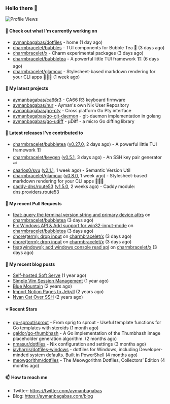### Hello there 👋

![Profile Views](https://komarev.com/ghpvc/?username=aymanbagabas&label=PROFILE+VIEWS)

#### 👷 Check out what I'm currently working on

- [aymanbagabas/dotfiles](https://github.com/aymanbagabas/dotfiles) - home (1 day ago)
- [charmbracelet/bubbles](https://github.com/charmbracelet/bubbles) - TUI components for Bubble Tea 🫧 (3 days ago)
- [charmbracelet/x](https://github.com/charmbracelet/x) - Charm experimental packages (3 days ago)
- [charmbracelet/bubbletea](https://github.com/charmbracelet/bubbletea) - A powerful little TUI framework 🏗 (6 days ago)
- [charmbracelet/glamour](https://github.com/charmbracelet/glamour) - Stylesheet-based markdown rendering for your CLI apps 💇🏻‍♀️ (1 week ago)

#### 🌱 My latest projects

- [aymanbagabas/ca66r3](https://github.com/aymanbagabas/ca66r3) - CA66 R3 keyboard firmware
- [aymanbagabas/nur](https://github.com/aymanbagabas/nur) - Ayman&#39;s own Nix User Repository
- [aymanbagabas/go-pty](https://github.com/aymanbagabas/go-pty) - Cross platform Go Pty interface
- [aymanbagabas/go-git-daemon](https://github.com/aymanbagabas/go-git-daemon) - git-daemon implementation in golang
- [aymanbagabas/go-udiff](https://github.com/aymanbagabas/go-udiff) - µDiff - a micro Go diffing library

#### 🔭 Latest releases I've contributed to

- [charmbracelet/bubbletea](https://github.com/charmbracelet/bubbletea) ([v0.27.0](https://github.com/charmbracelet/bubbletea/releases/tag/v0.27.0), 2 days ago) - A powerful little TUI framework 🏗
- [charmbracelet/keygen](https://github.com/charmbracelet/keygen) ([v0.5.1](https://github.com/charmbracelet/keygen/releases/tag/v0.5.1), 3 days ago) - An SSH key pair generator 🗝️
- [caarlos0/svu](https://github.com/caarlos0/svu) ([v2.1.1](https://github.com/caarlos0/svu/releases/tag/v2.1.1), 1 week ago) - Semantic Version Util
- [charmbracelet/glamour](https://github.com/charmbracelet/glamour) ([v0.8.0](https://github.com/charmbracelet/glamour/releases/tag/v0.8.0), 1 week ago) - Stylesheet-based markdown rendering for your CLI apps 💇🏻‍♀️
- [caddy-dns/route53](https://github.com/caddy-dns/route53) ([v1.5.0](https://github.com/caddy-dns/route53/releases/tag/v1.5.0), 2 weeks ago) - Caddy module: dns.providers.route53

#### 🔨 My recent Pull Requests

- [feat: query the terminal version string and primary device attrs](https://github.com/charmbracelet/bubbletea/pull/1088) on [charmbracelet/bubbletea](https://github.com/charmbracelet/bubbletea) (3 days ago)
- [Fix Windows API &amp; Add support for win32-input-mode](https://github.com/charmbracelet/bubbletea/pull/1087) on [charmbracelet/bubbletea](https://github.com/charmbracelet/bubbletea) (3 days ago)
- [chore(term): drop input](https://github.com/charmbracelet/x/pull/158) on [charmbracelet/x](https://github.com/charmbracelet/x) (3 days ago)
- [chore(term): drop input](https://github.com/charmbracelet/x/pull/157) on [charmbracelet/x](https://github.com/charmbracelet/x) (3 days ago)
- [feat(windows): add windows console read api](https://github.com/charmbracelet/x/pull/156) on [charmbracelet/x](https://github.com/charmbracelet/x) (3 days ago)

#### 📜 My recent blog posts

- [Self-hosted Soft Serve](https://aymanbagabas.com/blog/2023/04/28/self-hosted-soft-serve.html) (1 year ago)
- [Simple Vim Session Management](https://aymanbagabas.com/blog/2023/04/13/simple-vim-session-management.html) (1 year ago)
- [Blue Mountain](https://aymanbagabas.com/blog/2022/06/02/blue-mountain.html) (2 years ago)
- [Import Notion Pages to Jekyll](https://aymanbagabas.com/blog/2022/03/29/import-notion-pages-to-jekyll.html) (2 years ago)
- [Nyan Cat Over SSH](https://aymanbagabas.com/blog/2022/03/25/nyan-cat-over-ssh.html) (2 years ago)

#### ⭐ Recent Stars

- [go-sprout/sprout](https://github.com/go-sprout/sprout) - From sprig to sprout - Useful template functions for Go templates with steroids (1 month ago)
- [galdor/go-thumbhash](https://github.com/galdor/go-thumbhash) - A Go implementation of the Thumbhash image placeholder generation algorithm. (2 months ago)
- [nmasur/dotfiles](https://github.com/nmasur/dotfiles) - Nix configuration and settings (3 months ago)
- [jayharris/dotfiles-windows](https://github.com/jayharris/dotfiles-windows) - dotfiles for Windows, including Developer-minded system defaults. Built in PowerShell (4 months ago)
- [meowgorithm/dotfiles](https://github.com/meowgorithm/dotfiles) - The Meowgorithm Dotfiles, Collectors’ Edition (4 months ago)

#### 📫 How to reach me

- Twitter: https://twitter.com/aymanbagabas
- Blog: https://aymanbagabas.com/blog
